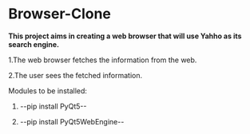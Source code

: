 # Browser-Clone

<b>This project aims in creating a web browser that will use Yahho as its search engine.</b>

1.The web browser fetches the information from the web. 

2.The user sees the fetched information.


Modules to be installed:

 1. --pip install PyQt5--
 
 2. --pip install PyQt5WebEngine--



 

